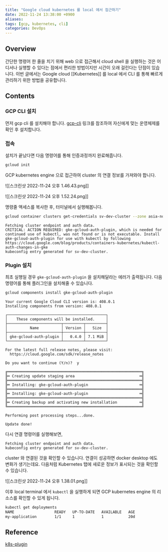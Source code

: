 ```yaml
---
title: "Google cloud kubernetes 를 local 에서 접근하기"
date: 2022-11-24 13:38:00 +0900
aliases: 
tags: [gcp, kubernetes, cli]
categories: DevOps
---
```


## Overview

간단한 명령어 한 줄을 치기 위해 web 으로 접근해서 cloud shell 을 실행하는 것은 어디서나 실행할 수 있다는 점에서 편리한 방법이지만 시간이 오래 걸린다는 단점이 있습니다. 이번 글에서는 Google cloud [[Kubernetes]] 를 local 에서 CLI 를 통해 빠르게 관리하기 위한 방법을 공유합니다.

## Contents

### GCP CLI 설치

먼저 gcp cli 를 설치해야 합니다. [gcp-cli](https://cloud.google.com/sdk/gcloud?hl=ko) 링크를 참조하여 자신에게 맞는 운영체제를 확인 후 설치합니다.

### 접속

설치가 끝났다면 다음 명령어를 통해 인증과정까지 완료해줍니다.

```bash
gcloud init
```

GCP kubernetes engine 으로 접근하여 cluster 의 연결 정보를 가져와야 합니다.

![[스크린샷 2022-11-24 오후 1.46.43.png]]

![[스크린샷 2022-11-24 오후 1.52.24.png]]

명령줄 액세스를 복사한 후, 터미널에서 실행해봅니다.

```bash
gcloud container clusters get-credentials sv-dev-cluster --zone asia-northeast3-a --project {projectId}
```

```console
Fetching cluster endpoint and auth data.
CRITICAL: ACTION REQUIRED: gke-gcloud-auth-plugin, which is needed for continued use of kubectl, was not found or is not executable. Install gke-gcloud-auth-plugin for use with kubectl by following https://cloud.google.com/blog/products/containers-kubernetes/kubectl-auth-changes-in-gke
kubeconfig entry generated for sv-dev-cluster.
```

### Plugin 설치

최초 실행일 경우 `gke-gcloud-auth-plugin` 을 설치해달라는 에러가 출력됩니다. 다음 명령어를 통해 플러그인을 설치해줄 수 있습니다.

```bash
gcloud components install gke-gcloud-auth-plugin
```

```console
Your current Google Cloud CLI version is: 408.0.1
Installing components from version: 408.0.1

┌────────────────────────────────────────────┐
│    These components will be installed.     │
├────────────────────────┬─────────┬─────────┤
│          Name          │ Version │   Size  │
├────────────────────────┼─────────┼─────────┤
│ gke-gcloud-auth-plugin │   0.4.0 │ 7.1 MiB │
└────────────────────────┴─────────┴─────────┘

For the latest full release notes, please visit:
  https://cloud.google.com/sdk/release_notes

Do you want to continue (Y/n)?  y

╔════════════════════════════════════════════════════════════╗
╠═ Creating update staging area                             ═╣
╠════════════════════════════════════════════════════════════╣
╠═ Installing: gke-gcloud-auth-plugin                       ═╣
╠════════════════════════════════════════════════════════════╣
╠═ Installing: gke-gcloud-auth-plugin                       ═╣
╠════════════════════════════════════════════════════════════╣
╠═ Creating backup and activating new installation          ═╣
╚════════════════════════════════════════════════════════════╝

Performing post processing steps...done.

Update done!
```

다시 연결 명령어를 실행해보면,

```
Fetching cluster endpoint and auth data.
kubeconfig entry generated for sv-dev-cluster.
```

cluster 와 연결된 것을 확인할 수 있습니다. 연결이 성공하면 docker desktop 에도 변화가 생기는데요. 다음처럼 Kubernetes 탭에 새로운 정보가 표시되는 것을 확인할 수 있습니다.

![[스크린샷 2022-11-24 오후 1.38.01.png]]

이후 local terminal 에서 `kubectl` 을 실행하게 되면 GCP kubernetes engine 의 리소스를 확인할 수 있게 됩니다.

```bash
kubectl get deployments
NAME                  READY   UP-TO-DATE   AVAILABLE   AGE
my-application        1/1     1            1           20d
```

## Reference

[k8s-plugin](https://cloud.google.com/blog/products/containers-kubernetes/kubectl-auth-changes-in-gke?hl=en)
